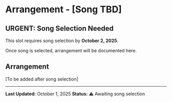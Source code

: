 # Arrangement - [Song TBD]

## URGENT: Song Selection Needed

This slot requires song selection by **October 2, 2025**.

Once song is selected, arrangement will be documented here.

## Arrangement

[To be added after song selection]

---

**Last Updated:** October 1, 2025
**Status:** ⚠️ Awaiting song selection

